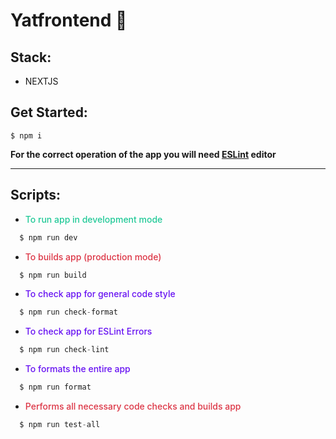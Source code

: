 # Yatfrontend :department_store:

## Stack:

- NEXTJS

## Get Started:

```
$ npm i
```

**For the correct operation of the app you will need [ESLint](https://eslint.org/docs/user-guide/integrations#editors) editor**

---

## Scripts:

- <span style='color: #20c997; font-weight: 500'>To run app in development mode</span>

```js
  $ npm run dev
```

- <span style='color: #dc3545; font-weight: 500'>To builds app (production mode) </span>

```js
  $ npm run build
```

- <span style='color: #6610f2; font-weight: 500'>To check app for general code style</span>

```js
  $ npm run check-format
```

- <span style='color: #6610f2; font-weight: 500'>To check app for ESLint Errors</span>

```js
  $ npm run check-lint
```

- <span style='color: #6610f2; font-weight: 500'>To formats the entire app</span>

```js
  $ npm run format
```

- <span style='color: #dc3545; font-weight: 500'>Performs all necessary code checks and builds app</span>

```js
  $ npm run test-all
```
